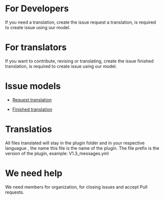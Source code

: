 # For Developers
If you need a translation, create the issue request a translation, is required to create issue using our model.

# For translators
If you want to contribute, revising or translating, create the issue finished translation, is required to create issue using our model.

# Issue models
* [Request translation](https://github.com/Minecraft-Plugin-Translator-Comunity/Bukkit/wiki/Request-translation)

* [Finished translation](https://github.com/Minecraft-Plugin-Translator-Comunity/Bukkit/wiki/Finished-translation)

# Translatios
All files translated will stay in the plugin folder and in your respective languague , the name this file is the name of the plugin. The file prefix is the version of the plugin, example: V1.3_messages.yml

# We need help
We need members for organization, for closing issues and accept Pull requests.
